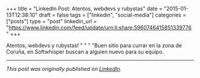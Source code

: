 +++
title = "LinkedIn Post: Atentos, webdevs y rubystas"
date = "2015-01-13T12:38:10"
draft = false
tags = ["linkedin", "social-media"]
categories = ["posts"]
type = "post"
linkedin_url = "https://www.linkedin.com/feed/update/urn:li:share:5960746415851339776"
+++

Atentos, webdevs y rubystas! 
"
"
"
"Buen sitio para currar en la zona de Coruña, en Softwhisper buscan a alguien nuevo para su equipo.

---

*This post was originally published on [LinkedIn](https://www.linkedin.com/in/adrianmoreno/recent-activity/all/).*